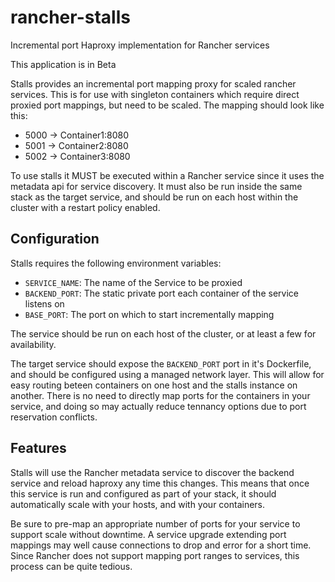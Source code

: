 # rancher-stalls
Incremental port Haproxy implementation for Rancher services

This application is in Beta

Stalls provides an incremental port mapping proxy for scaled rancher services. This is for use with singleton containers which require direct proxied port mappings, but need to be scaled. The mapping should look like this:

* 5000 -> Container1:8080
* 5001 -> Container2:8080
* 5002 -> Container3:8080

To use stalls it MUST be executed within a Rancher service since it uses the metadata api for service discovery. It must also be run inside the same stack as the target service, and should be run on each host within the cluster with a restart policy enabled.

## Configuration

Stalls requires the following environment variables:

* `SERVICE_NAME`: The name of the Service to be proxied
* `BACKEND_PORT`: The static private port each container of the service listens on  
* `BASE_PORT`: The port on which to start incrementally mapping

The service should be run on each host of the cluster, or at least a few for availability. 

The target service should expose the `BACKEND_PORT` port in it's Dockerfile, and should be configured using a managed network layer. This will allow for easy routing beteen containers on one host and the stalls instance on another. There is no need to directly map ports for the containers in your service, and doing so may actually reduce tennancy options due to port reservation conflicts. 

## Features

Stalls will use the Rancher metadata service to discover the backend service and reload haproxy any time this changes. This means that once this service is run and configured as part of your stack, it should automatically scale with your hosts, and with your containers. 

Be sure to pre-map an appropriate number of ports for your service to support scale without downtime. A service upgrade extending port mappings may well cause connections to drop and error for a short time. Since Rancher does not support mapping port ranges to services, this process can be quite tedious.